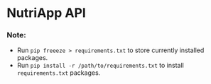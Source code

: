 # NutriApp API


### Note:
* Run `pip freeeze > requirements.txt` to store currently installed packages.
* Run `pip install -r /path/to/requirements.txt` to install `requirements.txt` packages.


